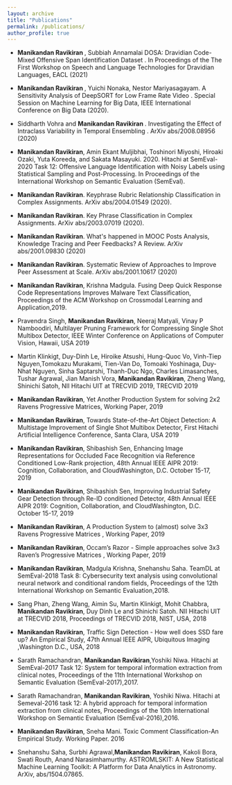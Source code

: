 ```yaml
---
layout: archive
title: "Publications"
permalink: /publications/
author_profile: true
---
```


* <b> Manikandan Ravikiran </b>, Subbiah Annamalai <a href="https://manikandan-ravikiran.github.io/files/eacl_dosa.pdf" style="text-decoration: none;"> DOSA: Dravidian Code-Mixed Offensive Span Identification Dataset </a>. In Proceedings of the The First Workshop on Speech and Language Technologies for Dravidian Languages, EACL (2021)

* <b> Manikandan Ravikiran </b>, Yuichi Nonaka, Nestor Mariyasagayam. <a href="" style="text-decoration: none;"> A Sensitivity Analysis of DeepSORT for Low Frame Rate Video </a>. Special Session on Machine Learning for Big Data, IEEE International Conference on Big Data (2020).

* Siddharth  Vohra and <b> Manikandan Ravikiran </b>. <a href="https://arxiv.org/pdf/2008.08956.pdf" style="text-decoration: none;"> Investigating the Effect of Intraclass Variability in Temporal Ensembling </a>. ArXiv abs/2008.08956 (2020)

* <b>Manikandan Ravikiran</b>, Amin Ekant Muljibhai, Toshinori Miyoshi, Hiroaki Ozaki, Yuta Koreeda, and Sakata Masayuki. 2020. <a href="https://arxiv.org/pdf/2006.07235.pdf" style="text-decoration: none;">Hitachi at SemEval-2020 Task 12: Offensive Language Identification with Noisy Labels using Statistical Sampling and Post-Processing</a>. In Proceedings of the International Workshop on Semantic Evaluation (SemEval).

* <b>Manikandan Ravikiran</b>. <a href="http://arxiv.org/abs/2004.01549" style="text-decoration: none;"> Keyphrase Rubric Relationship Classification in Complex Assignments</a>. ArXiv abs/2004.01549 (2020).

* <b>Manikandan Ravikiran</b>. <a href="https://arxiv.org/abs/2003.07019" style="text-decoration: none;"> Key Phrase Classification in Complex Assignments</a>. ArXiv abs/2003.07019 (2020).

* <b>Manikandan Ravikiran</b>. <a href="https://arxiv.org/abs/2001.09830" style="text-decoration: none;">What's happened in MOOC Posts Analysis, Knowledge Tracing and Peer Feedbacks? A Review</a>. ArXiv abs/2001.09830 (2020)

* <b>Manikandan Ravikiran</b>. <a href="https://arxiv.org/abs/2001.10617" style="text-decoration: none;">Systematic Review of Approaches to Improve Peer Assessment at Scale</a>. ArXiv abs/2001.10617 (2020)

* <b>Manikandan Ravikiran</b>, Krishna Madgula. <a href="https://dl.acm.org/doi/10.1145/3326459.3329166" style="text-decoration: none;">Fusing Deep Quick Response Code Representations Improves Malware Text Classification</a>, Proceedings of the ACM Workshop on Crossmodal Learning and Application,2019.

* Pravendra Singh, <b>Manikandan Ravikiran</b>, Neeraj Matyali, Vinay P Namboodiri, <a href="https://arxiv.org/abs/1811.08342" style="text-decoration: none;">Multilayer Pruning Framework for Compressing Single Shot Multibox Detector</a>, IEEE Winter Conference on Applications of Computer Vision, Hawaii, USA 2019

* Martin Klinkigt, Duy-Dinh Le, Hiroike Atsushi, Hung-Quoc Vo, Vinh-Tiep Nguyen,Tomokazu Murakami, Tien-Van Do, Tomoaki Yoshinaga, Duy-Nhat Nguyen, Sinha Saptarshi, Thanh-Duc Ngo, Charles Limasanches, Tushar Agrawal, Jian Manish Vora,
<b>Manikandan Ravikiran</b>, Zheng Wang, Shinichi Satoh, <a href="https://www-nlpir.nist.gov/projects/tvpubs/tv19.papers/nii_hitachi_uit.pdf" style="text-decoration: none;"> NII Hitachi UIT at TRECVID 2019</a>, TRECVID 2019

* <b>Manikandan Ravikiran</b>, <a href="https://manikandan-ravikiran.github.io/files/2x2rpm1.pdf" style="text-decoration: none;">Yet Another Production System for solving 2x2 Ravens Progressive Matrices</a>, Working Paper, 2019

* <b>Manikandan Ravikiran</b>, <a href="https://manikandan-ravikiran.github.io/files/AIconf_ssd.pdf" style="text-decoration: none;">Towards State-of-the-Art Object Detection: A Multistage Improvement of Single Shot Multibox Detector</a>, First Hitachi Artificial Intelligence Conference, Santa Clara, USA 2019

* <b>Manikandan Ravikiran</b>, Shibashish Sen, <a href="https://manikandan-ravikiran.github.io/files/RCLP.pdf" style="text-decoration: none;">Enhancing Image Representations for Occluded Face Recognition via Reference Conditioned Low-Rank projection</a>, 48th Annual IEEE AIPR 2019: Cognition, Collaboration, and CloudWashington, D.C. October 15-17, 2019

* <b>Manikandan Ravikiran</b>, Shibashish Sen, <a href="https://manikandan-ravikiran.github.io/files/workersafety.pdf" style="text-decoration: none;">Improving Industrial Safety Gear Detection through Re-ID conditioned Detector</a>, 48th Annual IEEE AIPR 2019: Cognition, Collaboration, and CloudWashington, D.C. October 15-17, 2019

* <b>Manikandan Ravikiran</b>, <a href="https://manikandan-ravikiran.github.io/files/3x3rpm1.pdf" style="text-decoration: none;"> A Production System to (almost) solve 3x3 Ravens Progressive Matrices </a>, Working Paper, 2019

* <b>Manikandan Ravikiran</b>, <a href="https://manikandan-ravikiran.github.io/files/3x3rpm2.pdf" style="text-decoration: none;"> Occam’s Razor - Simple
approaches solve 3x3 Raven’s Progressive Matrices </a>, Working Paper, 2019

* <b>Manikandan Ravikiran</b>, Madgula Krishna, Snehanshu Saha. <a href="https://www.aclweb.org/anthology/S18-1140/" style="text-decoration: none;">TeamDL at SemEval-2018 Task 8: Cybersecurity text analysis using convolutional neural network and conditional random fields</a>, Proceedings of the 12th International Workshop on Semantic Evaluation,2018.

* Sang Phan, Zheng Wang, Aimin Su, Martin Klinkigt, Mohit Chabbra, <b>Manikandan Ravikiran</b>, Duy Dinh Le and Shinichi Satoh. <a href="https://www-nlpir.nist.gov/projects/tvpubs/tv18.papers/nii_uit_hitachi.pdf" style="text-decoration: none;">NII Hitachi UIT at TRECVID 2018</a>, Proceedings of TRECVID 2018, NIST, USA, 2018

* <b>Manikandan Ravikiran</b>, <a href="https://ieeexplore.ieee.org/document/8707409" style="text-decoration: none;">Traffic Sign Detection - How well does SSD fare up? An Empirical Study</a>, 47th Annual IEEE AIPR, Ubiquitous Imaging ,Washington D.C., USA, 2018

* Sarath Ramachandran, <b>Manikandan Ravikiran</b>,Yoshiki Niwa. <a href="https://www.aclweb.org/anthology/S17-2176/" style="text-decoration: none;">Hitachi at SemEval-2017 Task 12: System for temporal information extraction from clinical notes</a>, Proceedings of the 11th International Workshop on Semantic Evaluation (SemEval-2017),2017.

* Sarath Ramachandran, <b>Manikandan Ravikiran</b>, Yoshiki Niwa. <a href="https://www.aclweb.org/anthology/S16-1191/" style="text-decoration: none;">Hitachi at Semeval-2016 task 12: A hybrid approach for temporal information extraction from clinical notes</a>, Proceedings of the 10th International Workshop on Semantic Evaluation (SemEval-2016),2016.

* <b>Manikandan Ravikiran</b>, Sneha Mani. <a href="" style="text-decoration: none;">Toxic Comment Classification-An Empirical Study</a>. Working Paper. 2016

* Snehanshu Saha, Surbhi Agrawal,<b>Manikandan Ravikiran</b>, Kakoli Bora, Swati Routh, Anand Narasimhamurthy. <a href="https://arxiv.org/abs/1504.07865" style="text-decoration: none;">ASTROMLSKIT: A New Statistical Machine Learning Toolkit: A Platform for Data Analytics in Astronomy</a>. ArXiv, abs/1504.07865.